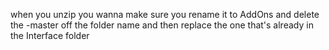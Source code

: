 when you unzip you wanna make sure you rename it to AddOns and delete the -master off the folder name
and then replace the one that's already in the Interface folder
